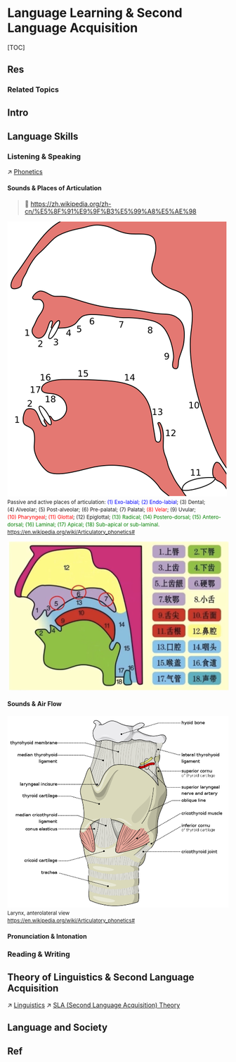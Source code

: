 # Language Learning & Second Language Acquisition

[TOC]



## Res
### Related Topics



## Intro



## Language Skills
### Listening & Speaking
↗ [Phonetics](../Linguistics/Phonetics/Phonetics.md)
#### Sounds & Places of Articulation
> 🔗 https://zh.wikipedia.org/zh-cn/%E5%8F%91%E9%9F%B3%E5%99%A8%E5%AE%98

![|300](../../../../Assets/Pics/Pasted%20image%2020250722142604.png)
<small>Passive and active places of articulation: <a style="color: blue">(1) Exo-labial; (2) Endo-labial</a>; (3) Dental; (4) Alveolar; (5) Post-alveolar; (6) Pre-palatal; (7) Palatal; <a style="color: red">(8) Velar</a>; (9) Uvular; <a style="color: red">(10) Pharyngeal</a>; <a style="color: red">(11) Glottal</a>; (12) Epiglottal; <a style="color: green">(13) Radical; (14) Postero-dorsal; (15) Antero-dorsal; (16) Laminal; (17) Apical; (18) Sub-apical or sub-laminal</a>.<br><a>https://en.wikipedia.org/wiki/Articulatory_phonetics#</a></small>

![](../../../../Assets/Pics/Screenshot%202025-07-22%20at%2014.41.30.png)
#### Sounds & Air Flow
![|500](../../../../Assets/Pics/Pasted%20image%2020250722143757.png)
<small>Larynx, anterolateral view<br><a>https://en.wikipedia.org/wiki/Articulatory_phonetics#</a></small>
#### Pronunciation & Intonation


### Reading & Writing



## Theory of Linguistics & Second Language Acquisition
↗ [Linguistics](../Linguistics/Linguistics.md)
↗ [SLA (Second Language Acquisition) Theory](../../../../Information%20Science%20&%20Computer%20Science/🧠%20Computing%20Methodologies/👽%20Artificial%20Intelligence/🔥%20Natural%20Language%20Processing%20(NLP)/SLA%20(Second%20Language%20Acquisition)%20Theory/SLA%20(Second%20Language%20Acquisition)%20Theory.md)



## Language and Society



## Ref
